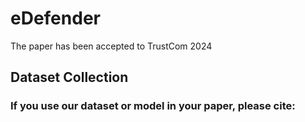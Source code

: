 # eDefender
The paper has been accepted to TrustCom 2024

## Dataset Collection

### If you use our dataset or model in your paper, please cite:
